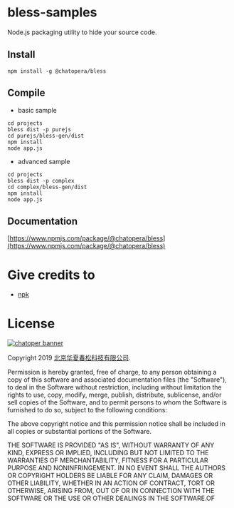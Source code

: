 # bless-samples

Node.js packaging utility to hide your source code.

## Install

```
npm install -g @chatopera/bless
```

## Compile

- basic sample

```
cd projects
bless dist -p purejs
cd purejs/bless-gen/dist
npm install
node app.js
```

- advanced sample

```
cd projects
bless dist -p complex
cd complex/bless-gen/dist
npm install
node app.js
```

## Documentation

[https://www.npmjs.com/package/@chatopera/bless](https://www.npmjs.com/package/@chatopera/bless)

# Give credits to

- [npk](https://github.com/cfsghost/npk)

# License

[![chatoper banner][co-banner-image]][co-url]

[co-banner-image]: https://user-images.githubusercontent.com/3538629/42383104-da925942-8168-11e8-8195-868d5fcec170.png
[co-url]: https://www.chatopera.com

Copyright 2019 <a href="https://www.chatopera.com/" target="_blank">北京华夏春松科技有限公司</a>.

Permission is hereby granted, free of charge, to any person obtaining a copy of this software and associated documentation files (the "Software"), to deal in the Software without restriction, including without limitation the rights to use, copy, modify, merge, publish, distribute, sublicense, and/or sell copies of the Software, and to permit persons to whom the Software is furnished to do so, subject to the following conditions:

The above copyright notice and this permission notice shall be included in all copies or substantial portions of the Software.

THE SOFTWARE IS PROVIDED "AS IS", WITHOUT WARRANTY OF ANY KIND, EXPRESS OR IMPLIED, INCLUDING BUT NOT LIMITED TO THE WARRANTIES OF MERCHANTABILITY, FITNESS FOR A PARTICULAR PURPOSE AND NONINFRINGEMENT. IN NO EVENT SHALL THE AUTHORS OR COPYRIGHT HOLDERS BE LIABLE FOR ANY CLAIM, DAMAGES OR OTHER LIABILITY, WHETHER IN AN ACTION OF CONTRACT, TORT OR OTHERWISE, ARISING FROM, OUT OF OR IN CONNECTION WITH THE SOFTWARE OR THE USE OR OTHER DEALINGS IN THE SOFTWARE.OF
